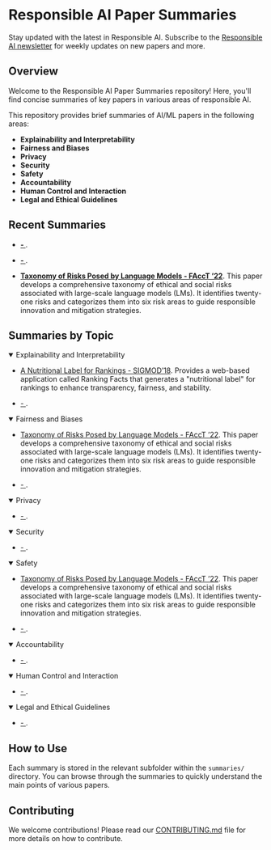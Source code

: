 # Responsible AI Paper Summaries

Stay updated with the latest in Responsible AI. Subscribe to the [Responsible AI newsletter](https://airesponsibly.substack.com/) for weekly updates on new papers and more.

## Overview

Welcome to the Responsible AI Paper Summaries repository! Here, you'll find concise summaries of key papers in various areas of responsible AI.

This repository provides brief summaries of AI/ML papers in the following areas:
- **Explainability and Interpretability**
- **Fairness and Biases**
- **Privacy**
- **Security**
- **Safety**
- **Accountability**
- **Human Control and Interaction**
- **Legal and Ethical Guidelines**

## Recent Summaries
 - **[ - ](summaries/privacy/index.md)**. 

 - **[ - ](summaries/security/index.md)**. 

 - **[Taxonomy of Risks Posed by Language Models - FAccT ’22](summaries/safety/risk_taxonomy_llms.md)**. This paper develops a comprehensive taxonomy of ethical and social risks associated with large-scale language models (LMs). It identifies twenty-one risks and categorizes them into six risk areas to guide responsible innovation and mitigation strategies.


## Summaries by Topic

<details open>
  <summary>Explainability and Interpretability</summary>
  <p>

  - [A Nutritional Label for Rankings - SIGMOD’18](summaries/explainability/Nutritional_Label.md). Provides a web-based application called Ranking Facts that generates a "nutritional label" for rankings to enhance transparency, fairness, and stability.

  - [ - ](summaries/explainability/index.md). 

  </p>
</details>

<details open>
  <summary>Fairness and Biases</summary>
  <p>

  - [Taxonomy of Risks Posed by Language Models - FAccT ’22](summaries/fairness_bias/risk_taxonomy_llms.md). This paper develops a comprehensive taxonomy of ethical and social risks associated with large-scale language models (LMs). It identifies twenty-one risks and categorizes them into six risk areas to guide responsible innovation and mitigation strategies.

  - [ - ](summaries/fairness_bias/index.md). 

  </p>
</details>

<details open>
  <summary>Privacy</summary>
  <p>

  - [ - ](summaries/privacy/index.md). 

  </p>
</details>

<details open>
  <summary>Security</summary>
  <p>

  - [ - ](summaries/security/index.md). 

  </p>
</details>

<details open>
  <summary>Safety</summary>
  <p>

  - [Taxonomy of Risks Posed by Language Models - FAccT ’22](summaries/safety/risk_taxonomy_llms.md). This paper develops a comprehensive taxonomy of ethical and social risks associated with large-scale language models (LMs). It identifies twenty-one risks and categorizes them into six risk areas to guide responsible innovation and mitigation strategies.

  - [ - ](summaries/safety/index.md). 

  </p>
</details>

<details open>
  <summary>Accountability</summary>
  <p>

  - [ - ](summaries/accountability/index.md). 

  </p>
</details>

<details open>
  <summary>Human Control and Interaction</summary>
  <p>

  - [ - ](summaries/human_control_interaction/index.md). 

  </p>
</details>

<details open>
  <summary>Legal and Ethical Guidelines</summary>
  <p>

  - [ - ](summaries/legal_governance/index.md). 

  </p>
</details>

## How to Use

Each summary is stored in the relevant subfolder within the `summaries/` directory. You can browse through the summaries to quickly understand the main points of various papers.

## Contributing

We welcome contributions! Please read our [CONTRIBUTING.md](CONTRIBUTING.md) file for more details on how to contribute.
